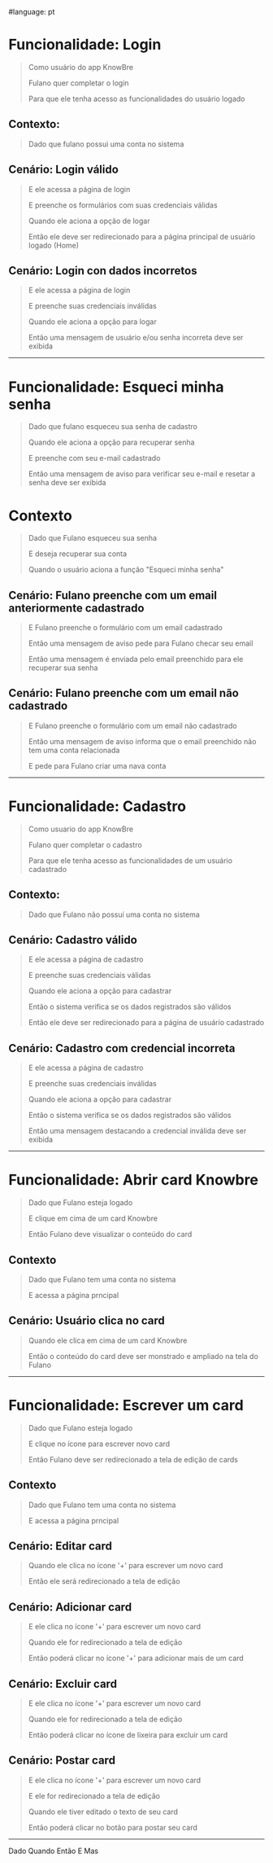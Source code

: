 #language: pt

# Funcionalidade: Login
>Como usuário do app KnowBre
>
>Fulano quer completar o login 
>
>Para que ele tenha acesso as funcionalidades do usuário logado
>   
## Contexto:
>Dado que fulano possui uma conta no sistema
>
## Cenário: Login válido
>E ele acessa a página de login
>
>E preenche os formulários com suas credenciais válidas
>
>Quando ele aciona a opção de logar
>
>Então ele deve ser redirecionado para a página principal de usuário logado (Home)
>
## Cenário: Login con dados incorretos
>E ele acessa a página de login
>
>E preenche suas credenciais inválidas
>
>Quando ele aciona a opção para logar
>
>Então uma mensagem de usuário e/ou senha incorreta deve ser exibida 
>
-----
# Funcionalidade: Esqueci minha senha
>Dado que fulano esqueceu sua senha de cadastro
>
>Quando ele aciona a opção para recuperar senha
>
>E preenche com seu e-mail cadastrado
>
>Então uma mensagem de aviso para verificar seu e-mail e resetar a senha deve ser exibida
>
# Contexto
>Dado que Fulano esqueceu sua senha
>
>E deseja recuperar sua conta
>
>Quando o usuário aciona a função "Esqueci minha senha"
>
## Cenário: Fulano preenche com um email anteriormente cadastrado
>E Fulano preenche o formulário com um email cadastrado
>
>Então uma mensagem de aviso pede para Fulano checar seu email
>
>Então uma mensagem é enviada pelo email preenchido para ele recuperar sua senha
>
## Cenário: Fulano preenche com um email não cadastrado
>E Fulano preenche o formulário com um email não cadastrado
>
>Então uma mensagem de aviso informa que o email preenchido não tem uma conta relacionada
>
>E pede para Fulano criar uma nava conta
>
-----
# Funcionalidade: Cadastro
>Como usuario do app KnowBre
>
>Fulano quer completar o cadastro 
>
>Para que ele tenha acesso as funcionalidades de um usuário cadastrado
>
## Contexto:
>Dado que Fulano não possuí uma conta no sistema
>
## Cenário: Cadastro válido
>E ele acessa a página de cadastro
>
>E preenche suas credenciais válidas
>
>Quando ele aciona a opção para cadastrar
>
>Então o sistema verifica se os dados registrados são válidos
>
>Então ele deve ser redirecionado para a página de usuário cadastrado
>
## Cenário: Cadastro com credencial incorreta
>E ele acessa a página de cadastro
>
>E preenche suas credenciais inválidas
>
>Quando ele aciona a opção para cadastrar
>
>Então o sistema verifica se os dados registrados são válidos
>
>Então uma mensagem destacando a credencial inválida deve ser exibida
-----
# Funcionalidade: Abrir card Knowbre
>Dado que Fulano esteja logado
>
>E clique em cima de um card Knowbre
>
>Então Fulano deve visualizar o conteúdo do card
## Contexto
>Dado que Fulano tem uma conta no sistema
>
>E acessa a página prncipal
>
## Cenário: Usuário clica no card
>Quando ele clica em cima de um card Knowbre
>
>Então o conteúdo do card deve ser monstrado e ampliado na tela do Fulano
>
-----
# Funcionalidade: Escrever um card
>Dado que Fulano esteja logado
>
>E clique no ícone para escrever novo card
>
>Então Fulano deve ser redirecionado a tela de edição de cards
## Contexto
>Dado que Fulano tem uma conta no sistema
>
>E acessa a página prncipal
>
## Cenário: Editar card
>Quando ele clica no ícone '+' para escrever um novo card
>
>Então ele será redirecionado a tela de edição
## Cenário: Adicionar card
>E ele clica no ícone '+' para escrever um novo card
>
>Quando ele for redirecionado a tela de edição
>
>Então poderá clicar no ícone '+' para adicionar mais de um card
>
## Cenário: Excluir card
>E ele clica no ícone '+' para escrever um novo card
>
>Quando ele for redirecionado a tela de edição
>
>Então poderá clicar no ícone de lixeira para excluir um card
>
## Cenário: Postar card
>E ele clica no ícone '+' para escrever um novo card
>
>E ele for redirecionado a tela de edição
>
>Quando ele tiver editado o texto de seu card
>
>Então poderá clicar no botão para postar seu card
>
-----
Dado
Quando
Então
E
Mas